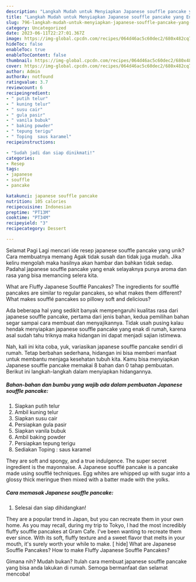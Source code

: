 ```yaml
---
description: "Langkah Mudah untuk Menyiapkan Japanese souffle pancake yang Enak"
title: "Langkah Mudah untuk Menyiapkan Japanese souffle pancake yang Enak"
slug: 796-langkah-mudah-untuk-menyiapkan-japanese-souffle-pancake-yang-enak
category: Uncategorized
date: 2023-06-11T22:27:01.367Z
image: https://img-global.cpcdn.com/recipes/064d46ac5c60dec2/680x482cq70/japanese-souffle-pancake-foto-resep-utama.jpg
hideToc: false
enableToc: true
enableTocContent: false
thumbnail: https://img-global.cpcdn.com/recipes/064d46ac5c60dec2/680x482cq70/japanese-souffle-pancake-foto-resep-utama.jpg
cover: https://img-global.cpcdn.com/recipes/064d46ac5c60dec2/680x482cq70/japanese-souffle-pancake-foto-resep-utama.jpg
author: Admin
authorAv: notfound
ratingvalue: 3.7
reviewcount: 6
recipeingredient:
- " putih telur"
- " kuning telur"
- " susu cair"
- " gula pasir"
- " vanila bubuk"
- " baking powder"
- " tepung terigu"
- " Toping  saus karamel"
recipeinstructions:

- "Sudah jadi dan siap dinikmati!"
categories:
- Resep
tags:
- japanese
- souffle
- pancake

katakunci: japanese souffle pancake 
nutrition: 105 calories
recipecuisine: Indonesian
preptime: "PT13M"
cooktime: "PT34M"
recipeyield: "3"
recipecategory: Dessert

---
```



Selamat Pagi Lagi mencari ide resep japanese souffle pancake yang unik? Cara membuatnya memang Agak tidak susah dan tidak juga mudah. Jika keliru mengolah maka hasilnya akan hambar dan bahkan tidak sedap. Padahal japanese souffle pancake yang enak selayaknya punya aroma dan rasa yang bisa memancing selera kita.


What are Fluffy Japanese Soufflé Pancakes? The ingredients for soufflé pancakes are similar to regular pancakes, so what makes them different? What makes soufflé pancakes so pillowy soft and delicious?

Ada beberapa hal yang sedikit banyak mempengaruhi kualitas rasa dari japanese souffle pancake, pertama dari jenis bahan, kedua pemilihan bahan segar sampai cara membuat dan menyajikannya. Tidak usah pusing kalau hendak menyiapkan japanese souffle pancake yang enak di rumah, karena asal sudah tahu triknya maka hidangan ini dapat menjadi sajian istimewa.


Nah, kali ini kita coba, yuk, variasikan japanese souffle pancake sendiri di rumah. Tetap berbahan sederhana, hidangan ini bisa memberi manfaat untuk membantu menjaga kesehatan tubuh kita. Kamu bisa menyiapkan Japanese souffle pancake memakai 8 bahan dan 0 tahap pembuatan. Berikut ini langkah-langkah dalam menyiapkan hidangannya.

<!--inarticleads1-->

##### Bahan-bahan dan bumbu yang wajib ada dalam pembuatan Japanese souffle pancake:

1. Siapkan  putih telur
1. Ambil  kuning telur
1. Siapkan  susu cair
1. Persiapkan  gula pasir
1. Siapkan  vanila bubuk
1. Ambil  baking powder
1. Persiapkan  tepung terigu
1. Sediakan  Toping : saus karamel


They are soft and spongy, and a true indulgence. The super secret ingredient is the mayonnaise. A Japanese soufflé pancake is a pancake made using soufflé techniques. Egg whites are whipped up with sugar into a glossy thick meringue then mixed with a batter made with the yolks. 

<!--inarticleads2-->

##### Cara memasak Japanese souffle pancake:


1. Selesai dan siap dihidangkan!

They are a popular trend in Japan, but you can recreate them in your own home. As you may recall, during my trip to Tokyo, I had the most incredibly fluffy souffle pancakes at Gram Cafe. I&#39;ve been wanting to recreate them ever since. With its soft, fluffy texture and a sweet flavor that melts in your mouth, it&#39;s surely worth your while to make. [ hide] What are Japanese Souffle Pancakes? How to make Fluffy Japanese Souffle Pancakes? 

Gimana nih? Mudah bukan? Itulah cara membuat japanese souffle pancake yang bisa anda lakukan di rumah. Semoga bermanfaat dan selamat mencoba!
